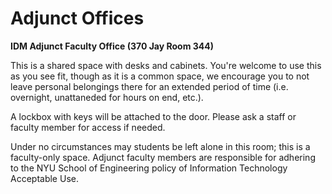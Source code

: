 # Adjunct Offices

**IDM Adjunct Faculty Office \(370 Jay Room 344\)**

This is a shared space with desks and cabinets. You're welcome to use this as you see fit, though as it is a common space, we encourage you to not leave personal belongings there for an extended period of time (i.e. overnight, unattaneded for hours on end, etc.).

A lockbox with keys will be attached to the door. Please ask a staff or faculty member for access if needed.

Under no circumstances may students be left alone in this room; this is a faculty-only space. Adjunct faculty members are responsible for adhering to the NYU School of Engineering policy of Information Technology Acceptable Use.
